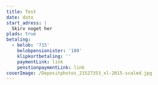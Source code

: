 ```yaml
---
title: Test
date: dato
start_adress: |
  Skirv noget her
plads: true
betaling:
  - belob: '715'
    belobpensionister: '100'
    klipkortbetaling: ''
    paymentLink: link
    penstionpaymentLink: link
coverImage: /Depositphotos_21527353_xl-2015-scaled.jpg
---
```


